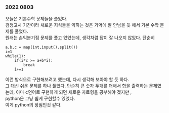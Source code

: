 ### 2022 0803
오늘은 기본수학 문제들을 풀었다.  
검정고시 기간이라 새로운 지식들을 익히는 것은 기억에 잘 안남을 듯 해서 기본 수학 문제를 풀었다.  
원래는 손익분기점 문제를 풀고 있었는데, 생각처럼 답이 잘 나오지 않았다. 단순히
```
a,b,c = map(int,input().split())
i=1
while(1):
    if(i*c >= a+b*i):
        break
    i+=1
```
이런 방식으로 구현해보려고 했는데, 다시 생각해 보아야 할 듯 하다.  
그 대신 쉬운 문제를 하나 풀었다. 
단순히 큰 숫자 두개를 더해서 합을 출력하는 문제였는데, 아마 c언어로 구현하게 되면 새로운 자료형을 공부해야 겠지만 ,  
python은 그냥 쉽게 구현할수 있었다.  
이게 python의 장점인것 같다.  